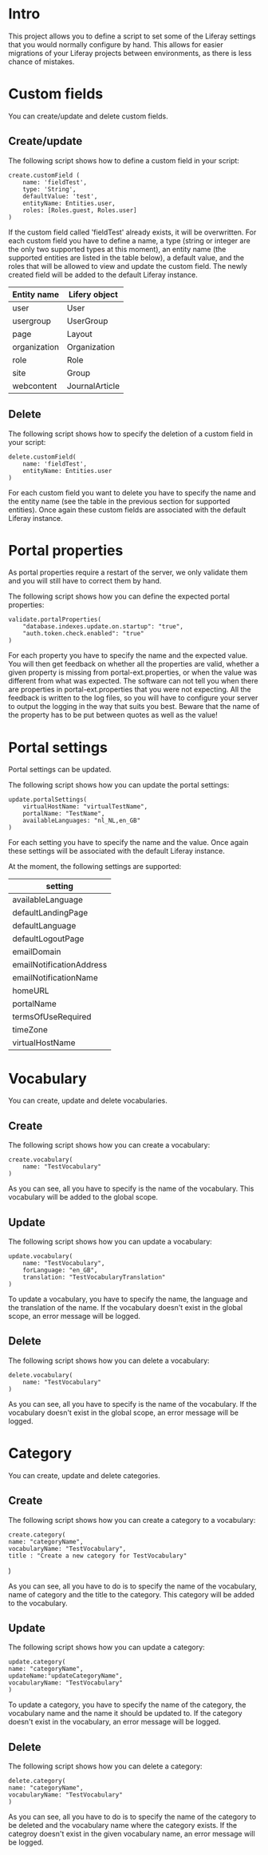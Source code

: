 # Intro
This project allows you to define a script to set some of the Liferay settings that you would normally configure by hand. 
This allows for easier migrations of your Liferay projects between environments, as there is less chance of mistakes.

# Custom fields
You can create/update and delete custom fields.

## Create/update
The following script shows how to define a custom field in your script:

    create.customField (
        name: 'fieldTest',
        type: 'String',
        defaultValue: 'test',
        entityName: Entities.user,
        roles: [Roles.guest, Roles.user]
    )

If the custom field called 'fieldTest' already exists, it will be overwritten. For each custom field you have to define a name, a type (string or integer are the only two supported types at this moment), an entity name (the supported entities are listed in the table below), a default value, and the roles that will be allowed to view and update the custom field. The newly created field will be added to the default Liferay instance. 

| Entity name | Lifery object |
|---|---|
| user | User |
| usergroup | UserGroup |
| page | Layout |
| organization | Organization |
| role | Role |
| site | Group |
| webcontent | JournalArticle |

## Delete
The following script shows how to specify the deletion of a custom field in your script:

    delete.customField(
        name: 'fieldTest',
        entityName: Entities.user
    )

For each custom field you want to delete you have to specify the name and the entity name (see the table in the previous section for supported entities). Once again these custom fields are associated with the default Liferay instance.

# Portal properties
As portal properties require a restart of the server, we only validate them and you will still have to correct them by hand.

The following script shows how you can define the expected portal properties:

    validate.portalProperties(
        "database.indexes.update.on.startup": "true",
        "auth.token.check.enabled": "true"
    )

For each property you have to specify the name and the expected value. You will then get feedback on whether all the properties are valid, whether a given property is missing from portal-ext.properties, or when the value was different from what was expected. The software can not tell you when there are properties in portal-ext.properties that you were not expecting. All the feedback is written to the log files, so you will have to configure your server to output the logging in the way that suits you best.
Beware that the name of the property has to be put between quotes as well as the value!

# Portal settings
Portal settings can be updated. 

The following script shows how you can update the portal settings:

	update.portalSettings(
		virtualHostName: "virtualTestName",
		portalName: "TestName",
		availableLanguages: "nl_NL,en_GB"
	)

For each setting you have to specify the name and the value. Once again these settings will be associated with the default Liferay instance.

At the moment, the following settings are supported:

| setting |
|---|
| availableLanguage |
| defaultLandingPage |
| defaultLanguage |
| defaultLogoutPage |
| emailDomain |
| emailNotificationAddress |
| emailNotificationName |
| homeURL |
| portalName |
| termsOfUseRequired |
| timeZone |
| virtualHostName |

# Vocabulary
You can create, update and delete vocabularies.

## Create
The following script shows how you can create a vocabulary:

	create.vocabulary(
		name: "TestVocabulary"
	)

As you can see, all you have to specify is the name of the vocabulary. This vocabulary will be added to the global scope.

## Update
The following script shows how you can update a vocabulary:

	update.vocabulary(
		name: "TestVocabulary",
		forLanguage: "en_GB",
		translation: "TestVocabularyTranslation"
	)

To update a vocabulary, you have to specify the name, the language and the translation of the name. If the vocabulary doesn't exist in the global scope, an error message will be logged.

## Delete
The following script shows how you can delete a vocabulary:

	delete.vocabulary(
		name: "TestVocabulary"
	)
	
As you can see, all you have to specify is the name of the vocabulary. If the vocabulary doesn't exist in the global scope, an error message will be logged.

# Category
You can create, update and delete categories.

## Create
The following script shows how you can create a category to a vocabulary:

	create.category(
	name: "categoryName",
	vocabularyName: "TestVocabulary",
	title : "Create a new category for TestVocabulary"
)


As you can see, all you have to do is to specify the name of the vocabulary, name of category and the title to the category. This category will be added to the vocabulary.

## Update
The following script shows how you can update a category:

	update.category(
	name: "categoryName",
	updateName:"updateCategoryName",
	vocabularyName: "TestVocabulary"
	)

To update a category, you have to specify the name of the category, the vocabulary name and the name it should be updated to. If the category doesn't exist in the vocabulary, an error message will be logged.

## Delete
The following script shows how you can delete a category:

	delete.category(
	name: "categoryName",
	vocabularyName: "TestVocabulary"
	)
	
As you can see, all you have to do is to specify the name of the category to be deleted and the vocabulary name where the category exists. If the categroy doesn't exist in the given vocabulary name, an error message will be logged.

	